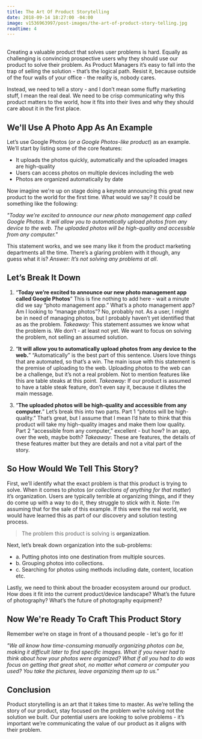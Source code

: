 ```yaml
---
title: The Art Of Product Storytelling
date: 2018-09-14 18:27:00 -04:00
image: v1536963997/post-images/the-art-of-product-story-telling.jpg
readtime: 4
---
```


<br>
Creating a valuable product that solves user problems is hard. Equally as challenging is convincing prospective users why they should use our product to solve their problem. As Product Managers it’s easy to fall into the trap of selling the solution - that’s the logical path. Resist it, because outside of the four walls of your office - the reality is, nobody cares.

Instead, we need to tell a story - and I don’t mean some fluffy marketing stuff, I mean the real deal. We need to be crisp communicating why this product matters to the world, how it fits into their lives and why they should care about it in the first place.

## We'll Use A Photo App As An Example
Let’s use Google Photos (*or a Google Photos-like product*) as an example. We’ll start by listing some of the core features:

* It uploads the photos quickly, automatically and the uploaded images are high-quality
* Users can access photos on multiple devices including the web
* Photos are organized automatically by date

Now imagine we're up on stage doing a keynote announcing this great new product to the world for the first time. What would we say? It could be something like the following:

*"Today we’re excited to announce our new photo management app called Google Photos. It will allow you to automatically upload photos from any device to the web. The uploaded photos will be high-quality and accessible from any computer."*

This statement works, and we see many like it from the product marketing departments all the time. There’s a glaring problem with it though, any guess what it is? *Answer: It’s not solving any problems at all*.

## Let’s Break It Down
1. “**Today we’re excited to announce our new photo management app called Google Photos**”
This is fine nothing to add here - wait a minute did we say “photo management app.” What’s a photo management app? Am I looking to “manage photos”? No, probably not. As a user, I might be in need of managing photos, but I probably haven’t yet identified that as as the problem.
*Takeaway:* This statement assumes we know what the problem is. We don’t - at least not yet. We want to focus on solving the problem, not selling an assumed solution.

2. “**It will allow you to automatically upload photos from any device to the web.**”
“Automatically” is the best part of this sentence. Users love things that are automated, so that’s a win. The main issue with this statement is the premise of uploading to the web. Uploading photos to the web can be a challenge, but it’s not a real problem. Not to mention features like this are table steaks at this point.
*Takeaway:* If our product is assumed to have a table steak feature, don’t even say it, because it dilutes the main message.

3. “**The uploaded photos will be high-quality and accessible from any computer.**”
Let’s break this into two parts. Part 1 “photos will be high-quality.” That’s great, but I assume that I mean I’d hate to think that this product will take my high-quality images and make them low quality. Part 2 “accessible from any computer,” excellent - but how? In an app, over the web, maybe both?
*Takeaway*: These are features, the details of these features matter but they are details and not a vital part of the story.


## So How Would We Tell This Story?
First, we’ll identify what the exact problem is that this product is trying to solve. When it comes to photos (*or collections of anything for that matter*) it’s organization. Users are typically terrible at organizing things, and if they do come up with a way to do it, they struggle to stick with it. Note: I’m assuming that for the sale of this example. If this were the real world, we would have learned this as part of our discovery and solution testing process.

> The problem this product is solving is **organization**.

Next, let’s break down organization into the sub-problems:
* a. Putting photos into one destination from multiple sources.
* b. Grouping photos into collections.
* c. Searching for photos using methods including date, content, location etc.

Lastly, we need to think about the broader ecosystem around our product. How does it fit into the current product/device landscape? What’s the future of photography? What’s the future of photography equipment?

## Now We're Ready To Craft This Product Story
Remember we’re on stage in front of a thousand people - let's go for it!

*"We all know how time-consuming manually organizing photos can be, making it difficult later to find specific images. What if you never had to think about how your photos were organized? What if all you had to do was focus on getting that great shot, no matter what camera or computer you used? You take the pictures, leave organizing them up to us."*

## Conclusion
Product storytelling is an art that it takes time to master. As we’re telling the story of our product, stay focused on the problem we’re solving not the solution we built. Our potential users are looking to solve problems - it’s important we’re communicating the value of our product as it aligns with their problem.
